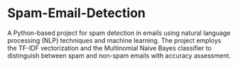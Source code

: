 # Spam-Email-Detection
A Python-based project for spam detection in emails using natural language processing (NLP) techniques and machine learning. The project employs the TF-IDF vectorization and the Multinomial Naive Bayes classifier to distinguish between spam and non-spam emails with accuracy assessment.
